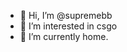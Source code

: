 - 👋 Hi, I’m @supremebb
- 👀 I’m interested in csgo
- 🌱 I’m currently home.

<!---
supremebb/supremebb is a ✨ special ✨ repository because its `README.md` (this file) appears on your GitHub profile.
You can click the Preview link to take a look at your changes.
--->

